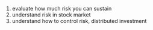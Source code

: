 1. evaluate how much risk you can sustain
2. understand risk in stock market
3. understand how to control risk, distributed investment








